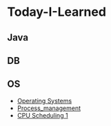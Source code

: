 # Today-I-Learned
## Java

## DB


## OS

- [Operating Systems](https://github.com/jioome/Today-I-Learned/blob/main/OS/1_Operating%20Systems.md)
- [Process_management](OS/3_1_process_management.md)
- [CPU Scheduling 1](https://velog.io/@zioo/CPU-%EC%8A%A4%EC%BC%80%EC%A4%84%EB%A7%81)
